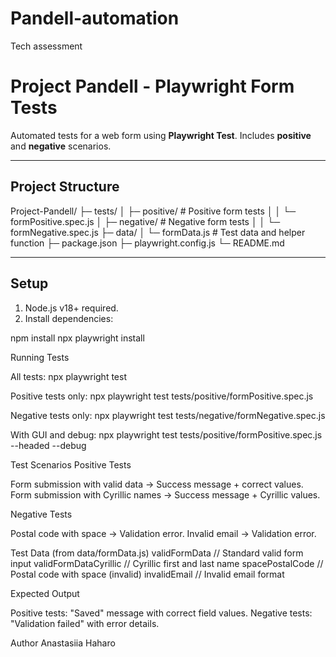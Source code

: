 # Pandell-automation
Tech assessment
# Project Pandell - Playwright Form Tests

Automated tests for a web form using **Playwright Test**. Includes **positive** and **negative** scenarios.

---

## Project Structure
Project-Pandell/
├─ tests/
│ ├─ positive/ # Positive form tests
│ │ └─ formPositive.spec.js
│ ├─ negative/ # Negative form tests
│ │ └─ formNegative.spec.js
├─ data/
│ └─ formData.js # Test data and helper function
├─ package.json
├─ playwright.config.js
└─ README.md

---

## Setup

1. Node.js v18+ required.
2. Install dependencies:

npm install
npx playwright install

Running Tests

All tests:
npx playwright test

Positive tests only:
npx playwright test tests/positive/formPositive.spec.js

Negative tests only:
npx playwright test tests/negative/formNegative.spec.js

With GUI and debug:
npx playwright test tests/positive/formPositive.spec.js --headed --debug

Test Scenarios
Positive Tests

Form submission with valid data → Success message + correct values.
Form submission with Cyrillic names → Success message + Cyrillic values.

Negative Tests

Postal code with space → Validation error.
Invalid email → Validation error.

Test Data (from data/formData.js)
validFormData           // Standard valid form input
validFormDataCyrillic   // Cyrillic first and last name
spacePostalCode         // Postal code with space (invalid)
invalidEmail            // Invalid email format

Expected Output

Positive tests: "Saved" message with correct field values.
Negative tests: "Validation failed" with error details.

Author
Anastasiia Haharo




